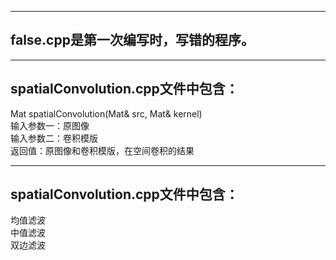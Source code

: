 ***
## false.cpp是第一次编写时，写错的程序。
***
## spatialConvolution.cpp文件中包含：  
  Mat spatialConvolution(Mat& src, Mat& kernel)  
  输入参数一：原图像  
  输入参数二：卷积模版  
  返回值：原图像和卷积模版，在空间卷积的结果  
***
## spatialConvolution.cpp文件中包含：  
均值滤波  
中值滤波  
双边滤波  
